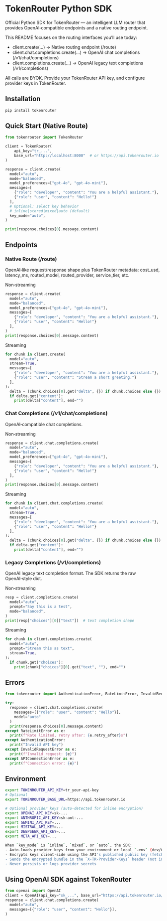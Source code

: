 # TokenRouter Python SDK

Official Python SDK for TokenRouter — an intelligent LLM router that provides OpenAI‑compatible endpoints and a native routing endpoint.

This README focuses on the routing interfaces you’ll use today:
- client.create(...) → Native routing endpoint (/route)
- client.chat.completions.create(...) → OpenAI chat completions (/v1/chat/completions)
- client.completions.create(...) → OpenAI legacy text completions (/v1/completions)

All calls are BYOK. Provide your TokenRouter API key, and configure provider keys in TokenRouter.

## Installation

```bash
pip install tokenrouter
```

## Quick Start (Native Route)

```python
from tokenrouter import TokenRouter

client = TokenRouter(
    api_key="tr_...",
    base_url="http://localhost:8000"  # or https://api.tokenrouter.io
)

response = client.create(
  model="auto",
  mode="balanced",
  model_preferences=["gpt-4o", "gpt-4o-mini"],
  messages=[
    {"role": "developer", "content": "You are a helpful assistant."},
    {"role": "user", "content": "Hello!"}
  ],
  # Optional: select key behavior
  # inline|stored|mixed|auto (default)
  key_mode="auto",
)

print(response.choices[0].message.content)
```

## Endpoints

### Native Route (/route)

OpenAI‑like request/response shape plus TokenRouter metadata: cost_usd, latency_ms, routed_model, routed_provider, service_tier, etc.

Non‑streaming
```python
response = client.create(
  model="auto",
  mode="balanced",
  model_preferences=["gpt-4o", "gpt-4o-mini"],
  messages=[
    {"role": "developer", "content": "You are a helpful assistant."},
    {"role": "user", "content": "Hello!"}
  ],
)
print(response.choices[0].message.content)
```

Streaming
```python
for chunk in client.create(
  model="auto",
  stream=True,
  messages=[
    {"role": "developer", "content": "You are a helpful assistant."},
    {"role": "user", "content": "Stream a short greeting."}
  ],
):
  delta = (chunk.choices[0].get("delta", {}) if chunk.choices else {})
  if delta.get("content"):
    print(delta["content"], end="")
```

### Chat Completions (/v1/chat/completions)

OpenAI‑compatible chat completions.

Non‑streaming
```python
response = client.chat.completions.create(
  model="auto",
  mode="balanced",
  model_preferences=["gpt-4o", "gpt-4o-mini"],
  messages=[
    {"role": "developer", "content": "You are a helpful assistant."},
    {"role": "user", "content": "Hello!"}
  ],
)
print(response.choices[0].message.content)
```

Streaming
```python
for chunk in client.chat.completions.create(
  model="auto",
  stream=True,
  messages=[
    {"role": "developer", "content": "You are a helpful assistant."},
    {"role": "user", "content": "Hello!"}
  ],
):
  delta = (chunk.choices[0].get("delta", {}) if chunk.choices else {})
  if delta.get("content"):
    print(delta["content"], end="")
```

### Legacy Completions (/v1/completions)

OpenAI legacy text completion format. The SDK returns the raw OpenAI‑style dict.

Non‑streaming
```python
resp = client.completions.create(
  model="auto",
  prompt="Say this is a test",
  mode="balanced",
)
print(resp["choices"][0]["text"])  # text completion shape
```

Streaming
```python
for chunk in client.completions.create(
  model="auto",
  prompt="Stream this as text",
  stream=True,
):
  if chunk.get("choices"):
    print(chunk["choices"][0].get("text", ""), end="")
```

## Errors

```python
from tokenrouter import AuthenticationError, RateLimitError, InvalidRequestError, APIConnectionError

try:
  response = client.chat.completions.create(
    messages=[{"role": "user", "content": "Hello"}],
    model="auto"
  )
  print(response.choices[0].message.content)
except RateLimitError as e:
  print(f"Rate limited, retry after: {e.retry_after}s")
except AuthenticationError:
  print("Invalid API key")
except InvalidRequestError as e:
  print(f"Invalid request: {e}")
except APIConnectionError as e:
  print(f"Connection error: {e}")
```

## Environment

```bash
export TOKENROUTER_API_KEY=tr_your-api-key
# Optional
export TOKENROUTER_BASE_URL=https://api.tokenrouter.io

# Optional provider keys (auto-detected for inline encryption)
export OPENAI_API_KEY=sk-...
export ANTHROPIC_API_KEY=sk-ant-...
export GEMINI_API_KEY=...
export MISTRAL_API_KEY=...
export DEEPSEEK_API_KEY=...
export META_API_KEY=...

When `key_mode` is `inline`, `mixed`, or `auto`, the SDK:
- Auto-loads provider keys from your environment or local `.env` (dev/CI) with the names above
- Encrypts keys client-side using the API's published public key (fetched from `/.well-known/tr-public-key`)
- Sends the encrypted bundle in the `X-TR-Provider-Keys` header (not in JSON)
- Never persists or logs provider secrets
```

## Using OpenAI SDK against TokenRouter

```python
from openai import OpenAI
client = OpenAI(api_key="sk_...", base_url="https://api.tokenrouter.io/v1")
response = client.chat.completions.create(
  model="auto",
  messages=[{"role": "user", "content": "Hello"}],
)
```
